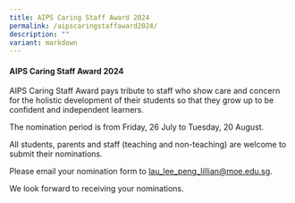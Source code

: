 ```yaml
---
title: AIPS Caring Staff Award 2024
permalink: /aipscaringstaffaward2024/
description: ""
variant: markdown
---
```

#### AIPS Caring Staff Award 2024

AIPS Caring Staff Award pays tribute to staff who show care and concern for the holistic development of their students so that they grow up to be confident and independent learners. 

The nomination period is from Friday, 26 July to Tuesday, 20 August. 

All students, parents and staff (teaching and non-teaching) are welcome to submit their nominations. 

Please email your nomination form to lau_lee_peng_lillian@moe.edu.sg. 

We look forward to receiving your nominations.